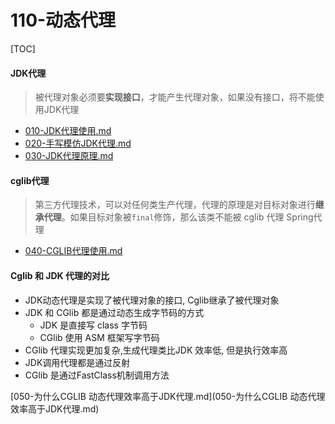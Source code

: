 # 110-动态代理

[TOC]

#### JDK代理 

> 被代理对象必须要**实现接口**，才能产生代理对象，如果没有接口，将不能使用JDK代理

-  [010-JDK代理使用.md](010-JDK代理使用.md)
-  [020-手写模仿JDK代理.md](020-手写模仿JDK代理.md)
-  [030-JDK代理原理.md](030-JDK代理原理.md)

#### cglib代理

> 第三方代理技术，可以对任何类生产代理，代理的原理是对目标对象进行**继承代理**。如果目标对象被`final`修饰，那么该类不能被 cglib 代理 Spring代理

-  [040-CGLIB代理使用.md](040-CGLIB代理使用.md) 

#### Cglib 和 JDK 代理的对比

- JDK动态代理是实现了被代理对象的接口, Cglib继承了被代理对象
- JDK 和 CGlib 都是通过动态生成字节码的方式
  - JDK 是直接写 class 字节码
  - CGlib 使用 ASM 框架写字节码
- CGlib 代理实现更加复杂,生成代理类比JDK 效率低, 但是执行效率高
- JDK调用代理都是通过反射
- CGlib 是通过FastClass机制调用方法

 [050-为什么CGLIB 动态代理效率高于JDK代理.md](050-为什么CGLIB 动态代理效率高于JDK代理.md) 
